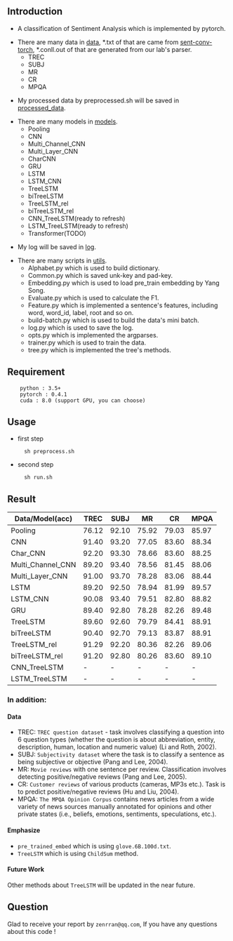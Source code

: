 ## Introduction
- A classification of Sentiment Analysis which is implemented by pytorch.
* There are many data in [data](https://github.com/zenRRan/Sentiment-Analysis/tree/master/data), *.txt of that are came from [sent-conv-torch](https://github.com/harvardnlp/sent-conv-torch), *.conll.out of that are generated from our lab's parser.
    * TREC
    * SUBJ
    * MR
    * CR
    * MPQA

- My processed data by preprocessed.sh will be saved in [processed_data](https://github.com/zenRRan/Sentiment-Analysis/tree/master/processed_data).
* There are many models in [models](https://github.com/zenRRan/Sentiment-Analysis/tree/master/models).
    * Pooling
    * CNN
    * Multi_Channel_CNN
    * Multi_Layer_CNN
    * CharCNN
    * GRU
    * LSTM
    * LSTM_CNN
    * TreeLSTM
    * biTreeLSTM
    * TreeLSTM_rel
    * biTreeLSTM_rel
    * CNN_TreeLSTM(ready to refresh)
    * LSTM_TreeLSTM(ready to refresh)
    * Transformer(TODO)
- My log will be saved in [log](https://github.com/zenRRan/Sentiment-Analysis/tree/master/log).
* There are many scripts in [utils](https://github.com/zenRRan/Sentiment-Analysis/tree/master/utils).
    * Alphabet.py which is used to build dictionary.
    * Common.py which is saved unk-key and pad-key.
    * Embedding.py which is used to load pre_train embedding by Yang Song.
    * Evaluate.py which is used to calculate the F1.
    * Feature.py which is implemented a sentence's features, including word, word_id, label, root and so on.
    * build-batch.py which is used to build the data's mini batch.
    * log.py which is used to save the log.
    * opts.py which is implemented the argparses.
    * trainer.py which is used to train the data.
    * tree.py which is implemented the tree's methods.

## Requirement
        python : 3.5+
        pytorch : 0.4.1
        cuda : 8.0 (support GPU, you can choose)

## Usage
- first step

        sh preprocess.sh
- second step

        sh run.sh

## Result

| Data/Model(acc)   | TREC  | SUBJ  | MR    | CR    | MPQA  |
| ------            | ----- | ----- | ----- | ----- | ----- |
| Pooling           | 76.12 | 92.10 | 75.92 | 79.03 | 85.97 |
| CNN               | 91.40 | 93.20 | 77.05 | 83.60 | 88.34 |
| Char_CNN          | 92.20 | 93.30 | 78.66 | 83.60 | 88.25 |
| Multi_Channel_CNN | 89.20 | 93.40 | 78.56 | 81.45 | 88.06 |
| Multi_Layer_CNN   | 91.00 | 93.70 | 78.28 | 83.06 | 88.44 |
| LSTM              | 89.20 | 92.50 | 78.94 | 81.99 | 89.57 |
| LSTM_CNN          | 90.08 | 93.40 | 79.51 | 82.80 | 88.82 |
| GRU               | 89.40 | 92.80 | 78.28 | 82.26 | 89.48 |
| TreeLSTM          | 89.60 | 92.60 | 79.79 | 84.41 | 88.91 |
| biTreeLSTM        | 90.40 | 92.70 | 79.13 | 83.87 | 88.91 |
| TreeLSTM_rel      | 91.29 | 92.20 | 80.36 | 82.26 | 89.06 |
| biTreeLSTM_rel    | 91.20 | 92.80 | 80.26 | 83.60 | 89.10 |
| CNN_TreeLSTM      | - | - | - | - | - |
| LSTM_TreeLSTM     | - | - | - | - | - |

### In addition:

#### Data
 - TREC: `TREC question dataset` - task involves classifying a question into 6 question types (whether the question is about abbreviation, entity, description, human, location and numeric value) (Li and Roth, 2002).
 - SUBJ: `Subjectivity dataset` where the task is to classify a sentence as being subjective or objective (Pang and Lee, 2004).
 - MR: `Movie reviews` with one sentence per review. Classification involves detecting positive/negative reviews (Pang and Lee, 2005).
 - CR: `Customer reviews` of various products (cameras, MP3s etc.). Task is to predict positive/negative reviews (Hu and Liu, 2004).
 - MPQA: `The MPQA Opinion Corpus` contains news articles from a wide variety of news sources manually annotated for opinions and other private states (i.e., beliefs, emotions, sentiments, speculations, etc.).

#### Emphasize
 - `pre_trained_embed` which is using `glove.6B.100d.txt`.
 - `TreeLSTM` which is using `ChildSum` method.

#### Future Work
 Other methods about `TreeLSTM` will be updated in the near future.

## Question
Glad to receive your report by `zenrran@qq.com`, If you have any questions about this code !